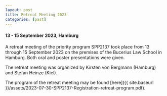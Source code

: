 ```yaml
---
layout: post
title: Retreat Meeting 2023
categories: [past]
---
```


#### 13 - 15 September 2023, Hamburg

A retreat meeting of the priority program SPP2137 took place from 13 through 15 September 2023 on the premises of the Bucerius Law School in Hamburg. Both oral and poster presentations were given.

The retreat meeting was organized by Kirsten von Bergmann (Hamburg) and Stefan Heinze (Kiel). 

The program of the retreat meeting may be found [here]({{ site.baseurl }}/assets/2023-07-30-SPP2137-Registration-retreat-program.pdf).